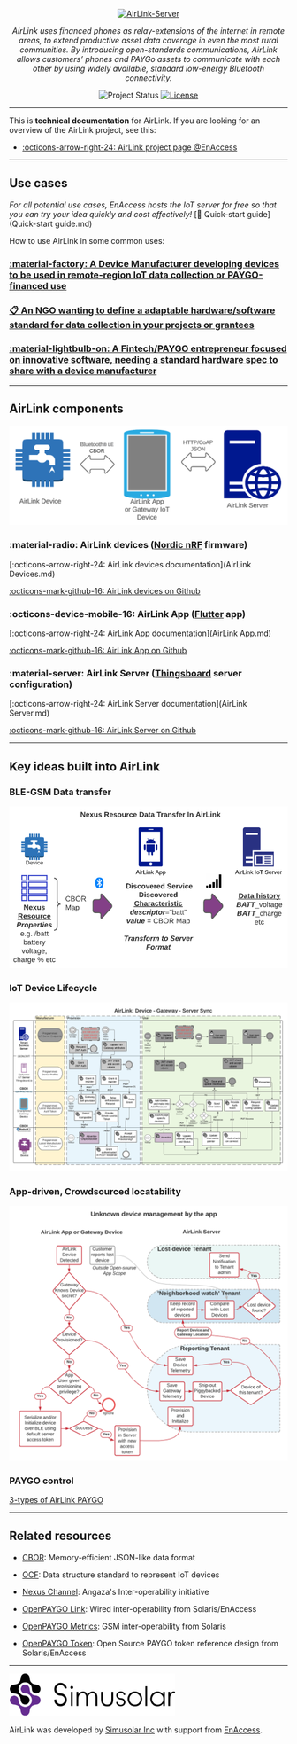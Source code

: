 <!-- markdownlint-disable-next-line first-line-h1 -->
<p align="center">
 <a href="https://github.com/EnAccess/AirLink-Server">
  <img
   src="https://enaccess.org/wp-content/uploads/2023/04/Airlink-Graphics-GitHub-2240-%C3%97-800-.svg"
   alt="AirLink-Server"
   width="640"
  >
 </a>
</p>
<p align="center">
  <em>AirLink uses financed phones as relay-extensions of the internet in remote areas, to extend productive asset data coverage in even the most rural communities. By introducing open-standards communications, AirLink allows customers’ phones and PAYGo assets to communicate with each other by using widely available, standard low-energy Bluetooth connectivity.</em>
</p>
<p align="center">
 <img
  alt="Project Status"
  src="https://img.shields.io/badge/Project%20Status-stable-green"
 >
 <a href="https://github.com/EnAccess/AirLink-Server/blob/main/LICENSE" target="_blank">
  <img
   alt="License"
   src="https://img.shields.io/github/license/EnAccess/AirLink-Server"
  >
 </a>
</p>

---

This is **technical documentation** for AirLink. If you are looking for an overview of the AirLink project, see this:

- [:octicons-arrow-right-24: AirLink project page @EnAccess](https://enaccess.org/airlink/)

---

## Use cases

*For all potential use cases, EnAccess hosts the IoT server for free so that you can try your idea quickly and cost effectively!* [🏁 Quick-start guide](Quick-start guide.md)

How to use AirLink in some common uses:

### [:material-factory: A Device Manufacturer developing devices to be used in remote-region IoT data collection or PAYGO-financed use](Use%20Case%20-%20Device%20Manufacturer.md)

### [:clipboard: An NGO wanting to define a adaptable hardware/software standard for data collection in your projects or grantees](Use%20Case%20-%20Paygo%20Entrepreneur.md)

### [:material-lightbulb-on: A Fintech/PAYGO entrepreneur focused on innovative software, needing a standard hardware spec to share with a device manufacturer](Use%20Case%20-%20Device%20Manufacturer.md)

---

## AirLink components

![AirLink Components](AirLink_Components.png)

### :material-radio: **AirLink devices** ([Nordic nRF](https://www.nordicsemi.com/Products/Bluetooth-Low-Energy) firmware)

  [:octicons-arrow-right-24: AirLink devices documentation](AirLink Devices.md)

  [:octicons-mark-github-16: AirLink devices on Github](https://github.com/EnAccess/AirLink-Devices)

### :octicons-device-mobile-16: **AirLink App** ([Flutter](https://flutter.dev/) app)

  [:octicons-arrow-right-24: AirLink App documentation](AirLink App.md)

  [:octicons-mark-github-16: AirLink App on Github](https://github.com/EnAccess/AirLink-App)

### :material-server: **AirLink Server** ([Thingsboard](https://thingsboard.io/) server configuration)

  [:octicons-arrow-right-24: AirLink Server documentation](AirLink Server.md)

  [:octicons-mark-github-16: AirLink Server on Github](https://github.com/EnAccess/AirLink-Server)

---

## Key ideas built into AirLink

### BLE-GSM Data transfer

![AirLink Data transfer flow](Simusolar_Architecture_Diagram_-_IoT_Data_Flow.png)

### IoT Device Lifecycle

![Device Lifecycle](IoT_Communications_and_Components_spec_-_App_Architecture.png)

### App-driven, Crowdsourced locatability

![AirLink unknown device flow](AirLink_Unknown_Device_Flow.png)

### PAYGO control

[3-types of AirLink PAYGO](Connecting%20to%20Solaris%20or%20Angaza.md)

---

## Related resources

- [CBOR](http://cbor.io/): Memory-efficient JSON-like data format
- [OCF](https://openconnectivity.org/developer/specifications/): Data structure standard to represent IoT devices

- [Nexus Channel](https://angaza.github.io/nexus-channel-models/resource_type_spec.html): Angaza's Inter-operability initiative
- [OpenPAYGO Link](https://github.com/EnAccess/OpenPAYGO-Link/tree/main/Documentation): Wired inter-operability from Solaris/EnAccess
- [OpenPAYGO Metrics](https://github.com/openpaygo/metrics): GSM inter-operability from Solaris
- [OpenPAYGO Token](https://github.com/EnAccess/OpenPAYGO-Token): Open Source PAYGO token reference design from Solaris/EnAccess

---

![Simusolar Inc](Simusolar_logo.png)

AirLink was developed by [Simusolar Inc](https://www.simusolar.com/) with support from [EnAccess](https://enaccess.org).
